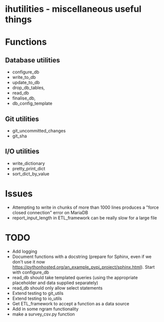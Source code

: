 # ihutilities - miscellaneous useful things

# Functions

## Database utilities

* configure_db 
* write_to_db
* update_to_db 
* drop_db_tables, 
* read_db
* finalise_db,
* db_config_template

## Git utilities

* git_uncommitted_changes
* git_sha

## I/O utilities

* write_dictionary
* pretty_print_dict
* sort_dict_by_value

# Issues

* Attempting to write in chunks of more than 1000 lines produces a "force closed connection" error on MariaDB 
* report_input_length in ETL_framework can be really slow for a large file

# TODO

* Add logging
* Document functions with a docstring (prepare for Sphinx, even if we don't use it now https://pythonhosted.org/an_example_pypi_project/sphinx.html). Start with configure_db 
* read_db should take templated queries (using the appropriate placeholder and data supplied separately)
* read_db should only allow select statements
* Extend testing to git_utils
* Extend testing to io_utils
* Get ETL_framework to accept a function as a data source
* Add in some ngram functionality
* make a survey_csv.py function
